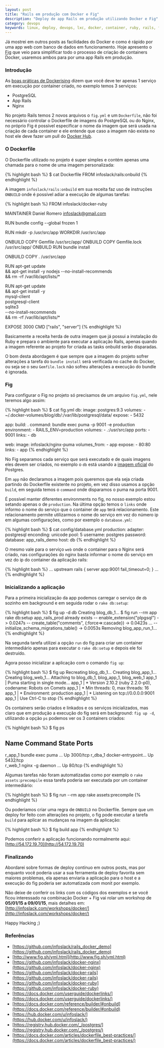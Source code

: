```yaml
---
layout: post
title: "Rails em produção com Docker e Fig"
description: "Deploy de app Rails em produção utilizando Docker e Fig"
category: devops
keywords: linux, deploy, devops, lxc, docker, container, ruby, rails, fig
---
```


Já mostrei em outros posts as facilidades do Docker e como é rápido por
uma app web com banco de dados em funcionamento. Hoje apresento o [Fig](http://www.fig.sh/)
que veio para simplificar todo o processo de criação de containers Docker,
usaremos ambos para por uma app Rails em produção.

### Introdução

As [boas práticas de Dockerising](https://docs.docker.com/articles/dockerfile_best-practices/) dizem que você deve ter apenas 1 serviço
em execução por container criado, no exemplo temos 3 serviços:

- PostgreSQL
- App Rails
- Nginx

No projeto Rails temos 2 novos arquivos o `fig.yml` e um `Dockerfile`,
não foi necessário controlar o Dockerfile de imagens do PostgreSQL ou do
Nginx, no próprio Fig é possível especificar o nome da imagem que será
usada na criação de cada container e ele entende que caso a imagem não
exista no host ele deve fazer um pull do [Docker Hub](https://registry.hub.docker.com/).

### O Dockerfile

O Dockerfile utilizado no projeto é super simples e contém apenas uma
chamada para o nome de uma imagem personalizada:

{% highlight bash %}
$ cat Dockerfile
FROM infoslack/rails:onbuild
{% endhighlight %}

A imagem `infoslack/rails:onbuild` em sua receita faz uso de instruções
`ONBUILD` onde é possível adiar a execução de algumas tarefas:

{% highlight bash %}
FROM infoslack/docker-ruby

MAINTAINER Daniel Romero <infoslack@gmail.com>

RUN bundle config --global frozen 1

RUN mkdir -p /usr/src/app
WORKDIR /usr/src/app

ONBUILD COPY Gemfile /usr/src/app/
ONBUILD COPY Gemfile.lock /usr/src/app/
ONBUILD RUN bundle install

ONBUILD COPY . /usr/src/app

RUN apt-get update \
		&& apt-get install -y nodejs --no-install-recommends \
		&& rm -rf /var/lib/apt/lists/*

RUN apt-get update \
		&& apt-get install -y \
		mysql-client \
		postgresql-client \
		sqlite3 \
		--no-install-recommends \
		&& rm -rf /var/lib/apt/lists/*

EXPOSE 3000
CMD ["rails", "server"]
{% endhighlight %}

Basicamente a receita herda de outra imagem que já possui a instalação
do Ruby e prepara o ambiente para executar a aplicação Rails, apenas 
quando a imagem referente ao projeto for criada as tasks onbuild serão
disparadas. 

O bom desta abordagem é que sempre que a imagem do projeto sofrer 
alterações a tarefa do `bundle install` será verificada no cache do 
Docker, ou seja se o seu `Gemfile.lock` não sofreu alterações a execução 
do bundle é ignorada.

### Fig

Para configurar o Fig no projeto só precisamos de um arquivo `fig.yml`,
nele teremos algo assim:

{% highlight bash %}
$ cat fig.yml
db:
	image: postgres:9.3
	volumes:
		- ~/.docker-volumes/blog/db/:/var/lib/postgresql/data/
	expose:
		- 5432

app:
	build: .
	command: bundle exec puma -p 9001 -e production
	environment:
		- RAILS_ENV=production
	volumes:
		- .:/usr/src/app
	ports:
		- 9001
	links:
		- db

web:
	image: infoslack/nginx-puma
	volumes_from:
		- app
	expose:
		- 80:80
	links:
		- app
{% endhighlight %}

No Fig separamos cada serviço que será executado e de quais imagens eles
devem ser criados, no exemplo o `db` está usando a [imagem oficial](https://registry.hub.docker.com/_/postgres/) do
Postgres.

Em `app` não declaramos a imagem pois queremos que ela seja criada partindo
do Dockerfile existente no projeto, em vez disso usamos a opção `build`,
em seguida temos o `command` onde disparamos o puma na porta 9001.

É possível manter diferentes environments no fig, no nosso exemplo estou
setando apenas o de `production`. Na última opção temos o `links` onde
informo o nome do serviço que o container de `app` terá relacionamento.
Este relacionamento permite utilizarmos o nome do serviço em vez do número
ip em algumas configurações, como por exemplo o `database.yml`:

{% highlight bash %}
$ cat config/database.yml
production:
	adapter: postgresql
	enconding: unicode
	pool: 5
	username: postgres
	password:
	database: app_rails_demo
	host: db
{% endhighlight %}

O mesmo vale para o serviço `web` onde o container para o Nginx será 
criado, nas configurações do nginx basta informar o nome do serviço em
vez do ip do container da aplicação rails:

{% highlight bash %}
...
upstream rails {
	server app:9001 fail_timeout=0;
}
...
{% endhighlight %}

### Inicializando a aplicação

Para a primeira inicialização da app podemos carregar o serviço de `db`
sozinho em background e em seguida rodar o `rake db:setup`:

{% highlight bash %}
$ fig up -d db
Creating blog_db_1...
$ fig run --rm app rake db:setup
app_rails_prod already exists
-- enable_extension("plpgsql")
-> 0.0247s
-- create_table("comments", {:force=>:cascade})
-> 0.0423s
...
-- initialize_schema_migrations_table()
-> 0.0053s
Removing blog_app_run_1...
{% endhighlight %}

Na segunda tarefa utilizei a opção `run` do fig para criar um container
intermediário apenas para executar o `rake db:setup` e depois ele foi
destruído.

Agora posso inicializar a aplicação com o comando `fig up`:

{% highlight bash %}
$ fig up
Recreating blog_db_1...
Creating blog_app_1...
Creating blog_web_1...
Attaching to blog_db_1, blog_app_1, blog_web_1
app_1 | Puma starting in single mode...
app_1 | * Version 2.10.2 (ruby 2.2.0-p0), codename: Robots on Comets
app_1 | * Min threads: 0, max threads: 16
app_1 | * Environment: production
app_1 | * Listening on tcp://0.0.0.0:9001
app_1 | Use Ctrl-C to stop
{% endhighlight %}

Os containers serão criados e linkados e os serviços inicializados, mas
claro que em produção a execução do fig será em background: `fig up -d`,
utilizando a opção `ps` podemos ver os 3 containers criados:

{% highlight bash %}
$ fig ps

Name		Command					State	Ports
------------------------------------------------------
r_app_1		bundle exec puma ...	Up		3000/tcp
r_dba_1		docker-entrypoint...	Up		5432/tcp                              
r_web_1		nginx -g daemon  ...	Up		80/tcp
{% endhighlight %}

Algumas tarefas não foram automatizadas como por exemplo o 
`rake assets:precompile` essa tarefa poderia ser executada por um 
container intermediário:

{% highlight bash %}
$ fig run --rm app rake assets:precompile
{% endhighlight %}

Ou poderiamos criar uma regra de `ONBUILD` no Dockerfile. Sempre que um
deploy for feito com alterações no projeto, o fig pode executar a tarefa
`build` para aplicar as mudanças na imagem da aplicação:

{% highlight bash %}
$ fig build app
{% endhighlight %}

Podemos conferir a aplicação funcionando normalmente aqui: [http://54.172.19.70](http://54.172.19.70)

### Finalizando

Abordarei sobre formas de deploy contínuo em outros posts, mas por 
enquanto você poderia usar a sua ferramenta de deploy favorita sem 
maiores problemas, ela apenas enviaria a aplicação para o host e a
execução do fig poderia ser automatizada com monit por exemplo.

Não deixe de conferir os links com os códigos dos exemplos e se você
ficou interessado na combinação Docker + Fig vai rolar um workshop de
**05/01/15 a 09/01/15**, mais detalhes em: [http://infoslack.com/workshops/docker/](http://infoslack.com/workshops/docker/)

Happy Hacking ;)

### Referências

- [https://github.com/infoslack/rails_docker_demo](https://github.com/infoslack/rails_docker_demo)
- [http://www.fig.sh/yml.html](http://www.fig.sh/yml.html)
- [https://github.com/infoslack/docker-nginx](https://github.com/infoslack/docker-nginx)
- [https://github.com/infoslack/docker-rails](https://github.com/infoslack/docker-rails)
- [https://github.com/infoslack/docker-ruby](https://github.com/infoslack/docker-ruby)
- [https://docs.docker.com/userguide/dockerlinks/](https://docs.docker.com/userguide/dockerlinks/)
- [https://docs.docker.com/reference/builder/#onbuild](https://docs.docker.com/reference/builder/#onbuild)
- [https://hub.docker.com/u/infoslack/](https://hub.docker.com/u/infoslack/)
- [https://registry.hub.docker.com/_/postgres/](https://registry.hub.docker.com/_/postgres/)
- [https://docs.docker.com/articles/dockerfile_best-practices/](https://docs.docker.com/articles/dockerfile_best-practices/)
